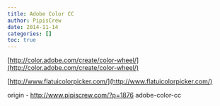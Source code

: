 ```yaml
---
title: Adobe Color CC
author: PipisCrew
date: 2014-11-14
categories: []
toc: true
---
```


[http://color.adobe.com/create/color-wheel/](http://color.adobe.com/create/color-wheel/)

[http://www.flatuicolorpicker.com/](http://www.flatuicolorpicker.com/)

origin - http://www.pipiscrew.com/?p=1876 adobe-color-cc
